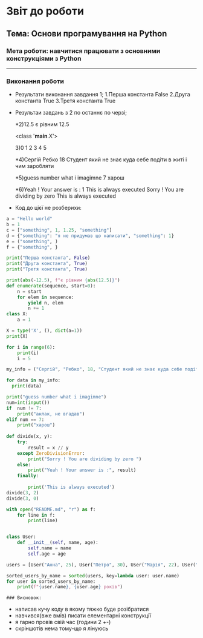 # Звіт до роботи
## Тема: Основи програмування на Python
### Мета роботи: навчитися працювати з основними конструкціями з Python
---
### Виконання роботи
-  Результати виконання завдання 1;
    1.Перша константа False
    2.Друга константа True
    3.Третя константа True
-  Результаи завдань з 2 по останнє по черзі;

   *2)12.5 є рівним 12.5  

    <class '__main__.X'>
 
    3)0 
    1 
    2 
    3 
    4 
    5 

    *4)Сергій 
    Ребко 
    18 
    Студент який не знає куда себе подіти в житі і чим заробляти 
  
    *5)guess number what i imagimne 
    7
    харош 
    
    *6)Yeah ! Your answer is : 1 
    This is always executed 
    Sorry ! You are dividing by zero 
    This is always executed 
- Код до цієї не розберихи:
```python
a = "Hello world"
b = 1 
c = ["something", 1, 1.25, "something"] 
d = {"something": "я не придумав що написати", "something": 1} 
e = ("something", ) 
f = {"something", } 

print("Перша константа", False)
print("Друга константа", True)
print("Третя константа", True)

print(abs(-12.5), f"є рівним {abs(12.5)}")
def enumerate(sequence, start=0):
    n = start
    for elem in sequence:
        yield n, elem
        n += 1
class X:
    a = 1

X = type('X', (), dict(a=1))
print(X) 

for i in range(6):
    print(i)
    i = 5  

my_info = ("Сергій", "Ребко", 18, "Студент який не знає куда себе подіти в житі і чим заробляти")

for data in my_info:
  print(data)           

print("guess number what i imagimne")
num=int(input())
if  num != 7:
    print("анлак, не вгадав")
elif num == 7:
    print("харош")
 
def divide(x, y): 
	try: 
		result = x // y 
	except ZeroDivisionError: 
		print("Sorry ! You are dividing by zero ") 
	else:
		print("Yeah ! Your answer is :", result) 
	finally: 
		
		print('This is always executed') 
divide(3, 2) 
divide(3, 0)

with open("README.md", "r") as f:
    for line in f:
        print(line)


class User:
    def __init__(self, name, age):
        self.name = name
        self.age = age

users = [User("Анна", 25), User("Петро", 30), User("Марія", 22), User("Олексій", 28)]

sorted_users_by_name = sorted(users, key=lambda user: user.name)
for user in sorted_users_by_name:
    print(f"{user.name}, {user.age} років")
```

    ### Висновок: 
- написав кучу коду в якому тяжко буде розібратися 
- навчився(вже вмів) писати елементарні конструкції
- я гарно провів свій час (години 2 +-)
- скріншотів нема тому-що я лінуюсь 

